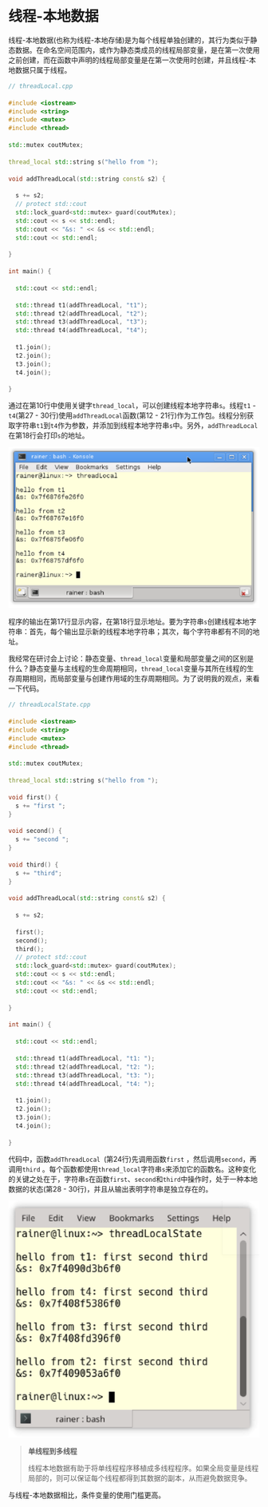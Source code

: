 # 线程-本地数据

线程-本地数据(也称为线程-本地存储)是为每个线程单独创建的，其行为类似于静态数据。在命名空间范围内，或作为静态类成员的线程局部变量，是在第一次使用之前创建，而在函数中声明的线程局部变量是在第一次使用时创建，并且线程-本地数据只属于线程。

```c++
// threadLocal.cpp

#include <iostream>
#include <string>
#include <mutex>
#include <thread>

std::mutex coutMutex;

thread_local std::string s("hello from ");

void addThreadLocal(std::string const& s2) {
  
  s += s2;
  // protect std::cout
  std::lock_guard<std::mutex> guard(coutMutex);
  std::cout << s << std::endl;
  std::cout << "&s: " << &s << std::endl;
  std::cout << std::endl;

}

int main() {

  std::cout << std::endl;

  std::thread t1(addThreadLocal, "t1");
  std::thread t2(addThreadLocal, "t2");
  std::thread t3(addThreadLocal, "t3");
  std::thread t4(addThreadLocal, "t4");

  t1.join();
  t2.join();
  t3.join();
  t4.join();

}
```

通过在第10行中使用关键字`thread_local`，可以创建线程本地字符串`s`。线程`t1` - `t4`(第27 - 30行)使用`addThreadLocal`函数(第12 - 21行)作为工作包。线程分别获取字符串`t1`到`t4`作为参数，并添加到线程本地字符串`s`中。另外，`addThreadLocal`在第18行会打印`s`的地址。

![](../../../images/detail/multithreading/18.png)

程序的输出在第17行显示内容，在第18行显示地址。要为字符串`s`创建线程本地字符串：首先，每个输出显示新的线程本地字符串；其次，每个字符串都有不同的地址。

我经常在研讨会上讨论：静态变量、`thread_local`变量和局部变量之间的区别是什么？静态变量与主线程的生命周期相同，`thread_local`变量与其所在线程的生存周期相同，而局部变量与创建作用域的生存周期相同。为了说明我的观点，来看一下代码。

```c++
// threadLocalState.cpp

#include <iostream>
#include <string>
#include <mutex>
#include <thread>

std::mutex coutMutex;

thread_local std::string s("hello from ");

void first() {
  s += "first ";
}

void second() {
  s += "second ";
}

void third() {
  s += "third";
}

void addThreadLocal(std::string const& s2) {
  
  s += s2;

  first();
  second();
  third();
  // protect std::cout
  std::lock_guard<std::mutex> guard(coutMutex);
  std::cout << s << std::endl;
  std::cout << "&s: " << &s << std::endl;
  std::cout << std::endl;

}

int main() {

  std::cout << std::endl;

  std::thread t1(addThreadLocal, "t1: ");
  std::thread t2(addThreadLocal, "t2: ");
  std::thread t3(addThreadLocal, "t3: ");
  std::thread t4(addThreadLocal, "t4: ");

  t1.join();
  t2.join();
  t3.join();
  t4.join();

}
```

代码中，函数`addThreadLocal `(第24行)先调用函数`first` ，然后调用`second`，再调用`third` 。每个函数都使用`thread_local`字符串`s`来添加它的函数名。这种变化的关键之处在于，字符串`s`在函数`first`、`second`和`third`中操作时，处于一种本地数据的状态(第28 - 30行)，并且从输出表明字符串是独立存在的。

![](../../../images/detail/multithreading/19.png)

> **单线程到多线程**
>
> 线程本地数据有助于将单线程程序移植成多线程程序。如果全局变量是线程局部的，则可以保证每个线程都得到其数据的副本，从而避免数据竞争。

与线程-本地数据相比，条件变量的使用门槛更高。

